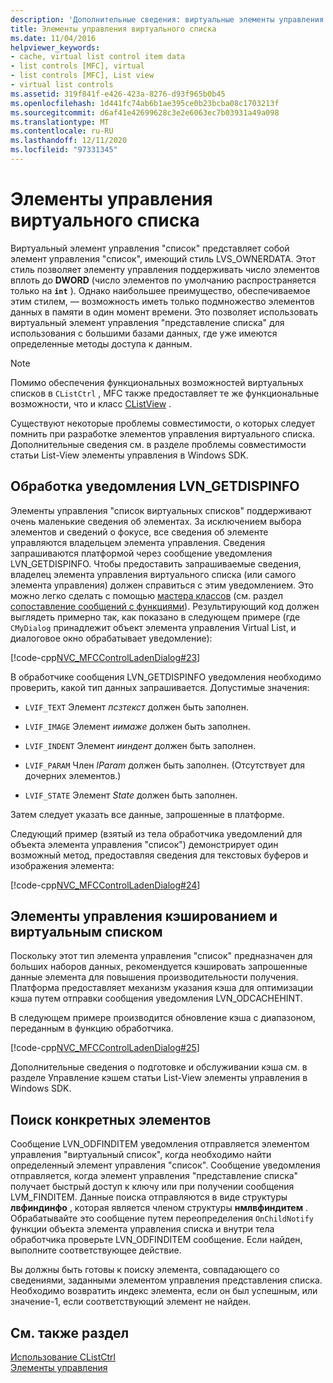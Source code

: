 ```yaml
---
description: 'Дополнительные сведения: виртуальные элементы управления списками'
title: Элементы управления виртуального списка
ms.date: 11/04/2016
helpviewer_keywords:
- cache, virtual list control item data
- list controls [MFC], virtual
- list controls [MFC], List view
- virtual list controls
ms.assetid: 319f841f-e426-423a-8276-d93f965b0b45
ms.openlocfilehash: 1d441fc74ab6b1ae395ce0b23bcba08c1703213f
ms.sourcegitcommit: d6af41e42699628c3e2e6063ec7b03931a49a098
ms.translationtype: MT
ms.contentlocale: ru-RU
ms.lasthandoff: 12/11/2020
ms.locfileid: "97331345"
---
```

# <a name="virtual-list-controls"></a>Элементы управления виртуального списка

Виртуальный элемент управления "список" представляет собой элемент управления "список", имеющий стиль LVS_OWNERDATA. Этот стиль позволяет элементу управления поддерживать число элементов вплоть до **DWORD** (число элементов по умолчанию распространяется только на **`int`** ). Однако наибольшее преимущество, обеспечиваемое этим стилем, — возможность иметь только подмножество элементов данных в памяти в один момент времени. Это позволяет использовать виртуальный элемент управления "представление списка" для использования с большими базами данных, где уже имеются определенные методы доступа к данным.

> [!NOTE]
> Помимо обеспечения функциональных возможностей виртуальных списков в `CListCtrl` , MFC также предоставляет те же функциональные возможности, что и класс [CListView](../mfc/reference/clistview-class.md) .

Существуют некоторые проблемы совместимости, о которых следует помнить при разработке элементов управления виртуального списка. Дополнительные сведения см. в разделе проблемы совместимости статьи List-View элементы управления в Windows SDK.

## <a name="handling-the-lvn_getdispinfo-notification"></a>Обработка уведомления LVN_GETDISPINFO

Элементы управления "список виртуальных списков" поддерживают очень маленькие сведения об элементах. За исключением выбора элементов и сведений о фокусе, все сведения об элементе управляются владельцем элемента управления. Сведения запрашиваются платформой через сообщение уведомления LVN_GETDISPINFO. Чтобы предоставить запрашиваемые сведения, владелец элемента управления виртуального списка (или самого элемента управления) должен справиться с этим уведомлением. Это можно легко сделать с помощью [мастера классов](reference/mfc-class-wizard.md) (см. раздел [сопоставление сообщений с функциями](../mfc/reference/mapping-messages-to-functions.md)). Результирующий код должен выглядеть примерно так, как показано в следующем примере (где `CMyDialog` принадлежит объект элемента управления Virtual List, и диалоговое окно обрабатывает уведомление):

[!code-cpp[NVC_MFCControlLadenDialog#23](../mfc/codesnippet/cpp/virtual-list-controls_1.cpp)]

В обработчике сообщения LVN_GETDISPINFO уведомления необходимо проверить, какой тип данных запрашивается. Допустимые значения:

- `LVIF_TEXT` Элемент *псзтекст* должен быть заполнен.

- `LVIF_IMAGE` Элемент *иимаже* должен быть заполнен.

- `LVIF_INDENT` Элемент *ииндент* должен быть заполнен.

- `LVIF_PARAM` Член *lParam* должен быть заполнен. (Отсутствует для дочерних элементов.)

- `LVIF_STATE` Элемент *State* должен быть заполнен.

Затем следует указать все данные, запрошенные в платформе.

Следующий пример (взятый из тела обработчика уведомлений для объекта элемента управления "список") демонстрирует один возможный метод, предоставляя сведения для текстовых буферов и изображения элемента:

[!code-cpp[NVC_MFCControlLadenDialog#24](../mfc/codesnippet/cpp/virtual-list-controls_2.cpp)]

## <a name="caching-and-virtual-list-controls"></a>Элементы управления кэшированием и виртуальным списком

Поскольку этот тип элемента управления "список" предназначен для больших наборов данных, рекомендуется кэшировать запрошенные данные элемента для повышения производительности получения. Платформа предоставляет механизм указания кэша для оптимизации кэша путем отправки сообщения уведомления LVN_ODCACHEHINT.

В следующем примере производится обновление кэша с диапазоном, переданным в функцию обработчика.

[!code-cpp[NVC_MFCControlLadenDialog#25](../mfc/codesnippet/cpp/virtual-list-controls_3.cpp)]

Дополнительные сведения о подготовке и обслуживании кэша см. в разделе Управление кэшем статьи List-View элементы управления в Windows SDK.

## <a name="finding-specific-items"></a>Поиск конкретных элементов

Сообщение LVN_ODFINDITEM уведомления отправляется элементом управления "виртуальный список", когда необходимо найти определенный элемент управления "список". Сообщение уведомления отправляется, когда элемент управления "представление списка" получает быстрый доступ к ключу или при получении сообщения LVM_FINDITEM. Данные поиска отправляются в виде структуры **лвфиндинфо** , которая является членом структуры **нмлвфиндитем** . Обрабатывайте это сообщение путем переопределения `OnChildNotify` функции объекта элемента управления списка и внутри тела обработчика проверьте LVN_ODFINDITEM сообщение. Если найден, выполните соответствующее действие.

Вы должны быть готовы к поиску элемента, совпадающего со сведениями, заданными элементом управления представления списка. Необходимо возвратить индекс элемента, если он был успешным, или значение-1, если соответствующий элемент не найден.

## <a name="see-also"></a>См. также раздел

[Использование CListCtrl](../mfc/using-clistctrl.md)<br/>
[Элементы управления](../mfc/controls-mfc.md)
